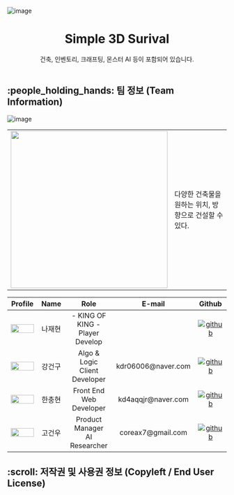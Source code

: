 <!-- PROJECT LOGO -->
![image](https://github.com/user-attachments/assets/96b8e8f0-aaa7-4669-82e4-f3f55e50e1af)


<div align="center">
  <a href="https://github.com/user-attachments/assets/96b8e8f0-aaa7-4669-82e4-f3f55e50e1af"></a>
  <h1 align="center">Simple 3D Surival</h1>
    건축, 인벤토리, 크래프팅, 몬스터 AI 등이 포함되어 있습니다.
</div>

<br/>
<h2 id="team"> :people_holding_hands: 팀 정보 (Team Information)</h2>

![image](https://github.com/user-attachments/assets/28ae7340-66a4-4819-941c-f61ed07b61da)

<table align="center">
  <tr>
    <td>
      <img style="width:360px;" src="https://github.com/user-attachments/assets/28ae7340-66a4-4819-941c-f61ed07b61da">
    </td>
    <td width=560 style="word-break:break-all" >
      다양한 건축물을 원하는 위치, 방향으로 건설할 수 있다. 
    </td>
  </tr>
</table>

<table width="1200">
  <thead>
    <tr>
      <th width="100" align="center">Profile</th>
      <th width="100" align="center">Name</th>
      <th width="250" align="center">Role</th>
      <th width="200" align="center">E-mail</th>
      <th width="200" align="center">Github</th>
    </tr>
  </thead>
  <tbody>
    <tr>
      <td width="100" align="center">
        <img src="https://user-images.githubusercontent.com/36218321/136213808-d47f7e73-98cf-43e1-accc-0927ed2495e2.jpg"
          width="100%" height="100%">
      </td>
      <td width="100" align="center">나재현</td>
      <td width="200" align="center">- KING OF KING -<br>Player Develop</td>
      <td width="200" align="center"></td>
      <td width="200" align="center">
        <a href="jaehyeon4832@gmail.com" target="_blank">
          <img src="https://img.shields.io/badge/github-181717.svg?style=for-the-badge&logo=github&logoColor=white"
            alt="github" />
        </a>
      </td>
    </tr>
    <tr>
      <td width="100" align="center">
        <img src="https://user-images.githubusercontent.com/36218321/136693616-8772f2c6-6f71-4ea5-9a67-a233c5a720b7.jpg"
          width="100%" height="100%">
      </td>
      <td width="100" align="center">강건구</td>
      <td width="200" align="center">Algo & Logic<br>Client Developer</td>
      <td width="200" align="center">kdr06006@naver.com</td>
      <td width="200" align="center">
        <a href="https://github.com/kanggeongu" target="_blank">
          <img src="https://img.shields.io/badge/github-181717.svg?style=for-the-badge&logo=github&logoColor=white"
            alt="github" />
        </a>
      </td>
    </tr>
    <tr>
      <td width="100" align="center">
        <img src="https://user-images.githubusercontent.com/36218321/136688194-71fbd009-9ffa-4887-9078-74040007947a.jpg"
          width="100%" height="100%">
      </td>
      <td width="100" align="center">한충현</td>
      <td width="200" align="center">Front End<br>Web Developer</td>
      <td width="200" align="center">kd4aqqjr@naver.com</td>
      <td width="200" align="center">
        <a href="https://github.com/keyboardsejong" target="_blank">
          <img src="https://img.shields.io/badge/github-181717.svg?style=for-the-badge&logo=github&logoColor=white"
            alt="github" />
        </a>
      </td>
    </tr>
    <tr>
      <td width="100" align="center">
        <img src="https://user-images.githubusercontent.com/36218321/136219411-2e77fb33-31ae-44ea-a7ee-4fc2a5f97caf.png"
          width="100%" height="100%">
      </td>
      <td width="100" align="center">고건우</td>
      <td width="200" align="center">Product Manager<br>AI Researcher</td>
      <td width="200" align="center">coreax7@gmail.com</td>
      <td width="200" align="center">
        <a href="https://github.com/gwsl" target="_blank">
          <img src="https://img.shields.io/badge/github-181717.svg?style=for-the-badge&logo=github&logoColor=white"
            alt="github" />
        </a>
      </td>
    </tr>
  </tbody>
</table>

<h2 id="license"> :scroll: 저작권 및 사용권 정보 (Copyleft / End User License)</h2>
